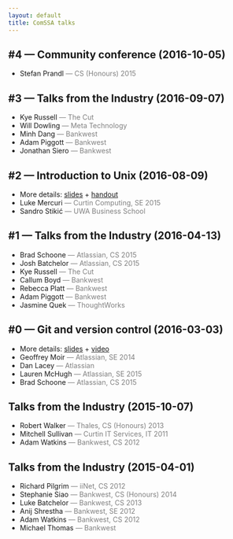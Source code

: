 ```yaml
---
layout: default
title: ComSSA talks
---
```


<style>
.parenthetical {
	color: #808080;
}
</style>

## #4 — Community conference (2016-10-05)

* Stefan Prandl <span class="parenthetical">— CS (Honours) 2015</span>

[EOI]: https://jordanchou.typeform.com/to/UDlW91

## #3 — Talks from the Industry (2016-09-07)

* Kye Russell <span class="parenthetical">— The Cut</span>
* Will Dowling <span class="parenthetical">— Meta Technology</span>
* Minh Dang <span class="parenthetical">— Bankwest</span>
* Adam Piggott <span class="parenthetical">— Bankwest</span>
* Jonathan Siero <span class="parenthetical">— Bankwest</span>

## #2 — Introduction to Unix (2016-08-09)

* More details: [slides][s2] + [handout][h2]
* Luke Mercuri <span class="parenthetical">— Curtin Computing, SE 2015</span>
* Sandro Stikić <span class="parenthetical">— UWA Business School</span>

[s2]: https://docs.google.com/presentation/d/1f9ucQkopn3xLJoy_mCQMYMhwCXTRDK7eWMcjcrhTFX4
[h2]: https://docs.google.com/document/d/1WVrWsitVGvwecTse0nrwfjgIhY_ZAmhoNRd50d70uHE

## #1 — Talks from the Industry (2016-04-13)

* Brad Schoone <span class="parenthetical">— Atlassian, CS 2015</span>
* Josh Batchelor <span class="parenthetical">— Atlassian, CS 2015</span>
* Kye Russell <span class="parenthetical">— The Cut</span>
* Callum Boyd <span class="parenthetical">— Bankwest</span>
* Rebecca Platt <span class="parenthetical">— Bankwest</span>
* Adam Piggott <span class="parenthetical">— Bankwest</span>
* Jasmine Quek <span class="parenthetical">— ThoughtWorks</span>

## #0 — Git and version control (2016-03-03)

* More details: [slides][s0] + [video][v0]
* Geoffrey Moir <span class="parenthetical">— Atlassian, SE 2014</span>
* Dan Lacey <span class="parenthetical">— Atlassian</span>
* Lauren McHugh <span class="parenthetical">— Atlassian, SE 2015</span>
* Brad Schoone <span class="parenthetical">— Atlassian, CS 2015</span>

[s0]: https://docs.google.com/presentation/d/1G_svQ_Av5P15hkcJUU1Vehb3Ka6STIXjxFhBp1T_MsQ
[v0]: https://mirror.comssa.org.au/ComSSA/talks/0/video.webm

## Talks from the Industry (2015-10-07)

* Robert Walker <span class="parenthetical">— Thales, CS (Honours) 2013</span>
* Mitchell Sullivan <span class="parenthetical">— Curtin IT Services, IT 2011</span>
* Adam Watkins <span class="parenthetical">— Bankwest, CS 2012</span>

## Talks from the Industry (2015-04-01)

* Richard Pilgrim <span class="parenthetical">— iiNet, CS 2012</span>
* Stephanie Siao <span class="parenthetical">— Bankwest, CS (Honours) 2014</span>
* Luke Batchelor <span class="parenthetical">— Bankwest, CS 2013</span>
* Anij Shrestha <span class="parenthetical">— Bankwest, SE 2012</span>
* Adam Watkins <span class="parenthetical">— Bankwest, CS 2012</span>
* Michael Thomas <span class="parenthetical">— Bankwest</span>

